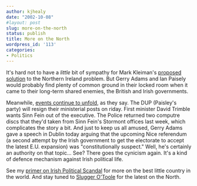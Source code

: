```yaml
---
author: kjhealy
date: "2002-10-08"
#layout: post
slug: more-on-the-north
status: publish
title: More on the North
wordpress_id: '113'
categories:
- Politics
---
```


It's hard not to have a *little* bit of sympathy for Mark Kleiman's [proposed solution](http://markarkleiman.blogspot.com/2002_10_06_markarkleiman_archive.html#85537439) to the Northern Ireland problem. But Gerry Adams and Ian Paisely would probably find plenty of common ground in their locked room when it came to their long-term shared enemies, the British and Irish governments.

Meanwhile, [events continue to unfold](http://news.bbc.co.uk/2/hi/uk_news/northern_ireland/2310455.stm), as they say. The DUP (Paisley's party) will resign their ministerial posts on riday. First minister David Trimble wants Sinn Fein out of the executive. The Police returned two computre discs that they'd taken from Sinn Fein's Stormont offices last week, which complicates the story a bit. And just to keep us all amused, Gerry Adams gave a speech in Dublin today arguing that the upcoming Nice referendum (a second attempt by the Irish government to get the electorate to accept the latest E.U. expansion) was "constitutionally suspect." Well, he's certainly an authority on that topic… See? There goes the cynicism again. It's a kind of defence mechanism against Irish political life.

See my [primer on Irish Political Scandal](http://fiachra.soc.arizona.edu/blog/archives/000039.html) for more on the best little country in the world. And stay tuned to [Slugger O'Toole](http://www.sluggerotoole.com/) for the latest on the North.
